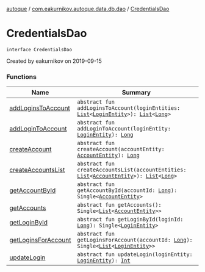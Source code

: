 [autoque](../../index.md) / [com.eakurnikov.autoque.data.db.dao](../index.md) / [CredentialsDao](./index.md)

# CredentialsDao

`interface CredentialsDao`

Created by eakurnikov on 2019-09-15

### Functions

| Name | Summary |
|---|---|
| [addLoginsToAccount](add-logins-to-account.md) | `abstract fun addLoginsToAccount(loginEntities: `[`List`](https://kotlinlang.org/api/latest/jvm/stdlib/kotlin.collections/-list/index.html)`<`[`LoginEntity`](../../com.eakurnikov.autoque.data.db.entity/-login-entity/index.md)`>): `[`List`](https://kotlinlang.org/api/latest/jvm/stdlib/kotlin.collections/-list/index.html)`<`[`Long`](https://kotlinlang.org/api/latest/jvm/stdlib/kotlin/-long/index.html)`>` |
| [addLoginToAccount](add-login-to-account.md) | `abstract fun addLoginToAccount(loginEntity: `[`LoginEntity`](../../com.eakurnikov.autoque.data.db.entity/-login-entity/index.md)`): `[`Long`](https://kotlinlang.org/api/latest/jvm/stdlib/kotlin/-long/index.html) |
| [createAccount](create-account.md) | `abstract fun createAccount(accountEntity: `[`AccountEntity`](../../com.eakurnikov.autoque.data.db.entity/-account-entity/index.md)`): `[`Long`](https://kotlinlang.org/api/latest/jvm/stdlib/kotlin/-long/index.html) |
| [createAccountsList](create-accounts-list.md) | `abstract fun createAccountsList(accountEntities: `[`List`](https://kotlinlang.org/api/latest/jvm/stdlib/kotlin.collections/-list/index.html)`<`[`AccountEntity`](../../com.eakurnikov.autoque.data.db.entity/-account-entity/index.md)`>): `[`List`](https://kotlinlang.org/api/latest/jvm/stdlib/kotlin.collections/-list/index.html)`<`[`Long`](https://kotlinlang.org/api/latest/jvm/stdlib/kotlin/-long/index.html)`>` |
| [getAccountById](get-account-by-id.md) | `abstract fun getAccountById(accountId: `[`Long`](https://kotlinlang.org/api/latest/jvm/stdlib/kotlin/-long/index.html)`): Single<`[`AccountEntity`](../../com.eakurnikov.autoque.data.db.entity/-account-entity/index.md)`>` |
| [getAccounts](get-accounts.md) | `abstract fun getAccounts(): Single<`[`List`](https://kotlinlang.org/api/latest/jvm/stdlib/kotlin.collections/-list/index.html)`<`[`AccountEntity`](../../com.eakurnikov.autoque.data.db.entity/-account-entity/index.md)`>>` |
| [getLoginById](get-login-by-id.md) | `abstract fun getLoginById(loginId: `[`Long`](https://kotlinlang.org/api/latest/jvm/stdlib/kotlin/-long/index.html)`): Single<`[`LoginEntity`](../../com.eakurnikov.autoque.data.db.entity/-login-entity/index.md)`>` |
| [getLoginsForAccount](get-logins-for-account.md) | `abstract fun getLoginsForAccount(accountId: `[`Long`](https://kotlinlang.org/api/latest/jvm/stdlib/kotlin/-long/index.html)`): Single<`[`List`](https://kotlinlang.org/api/latest/jvm/stdlib/kotlin.collections/-list/index.html)`<`[`LoginEntity`](../../com.eakurnikov.autoque.data.db.entity/-login-entity/index.md)`>>` |
| [updateLogin](update-login.md) | `abstract fun updateLogin(loginEntity: `[`LoginEntity`](../../com.eakurnikov.autoque.data.db.entity/-login-entity/index.md)`): `[`Int`](https://kotlinlang.org/api/latest/jvm/stdlib/kotlin/-int/index.html) |
